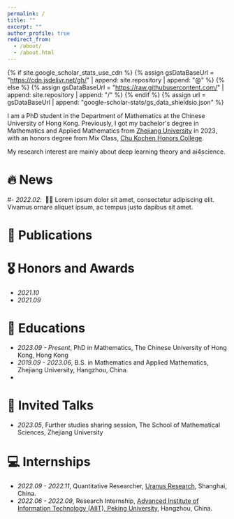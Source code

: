 ```yaml
---
permalink: /
title: ""
excerpt: ""
author_profile: true
redirect_from: 
  - /about/
  - /about.html
---
```


{% if site.google_scholar_stats_use_cdn %}
{% assign gsDataBaseUrl = "https://cdn.jsdelivr.net/gh/" | append: site.repository | append: "@" %}
{% else %}
{% assign gsDataBaseUrl = "https://raw.githubusercontent.com/" | append: site.repository | append: "/" %}
{% endif %}
{% assign url = gsDataBaseUrl | append: "google-scholar-stats/gs_data_shieldsio.json" %}

<span class='anchor' id='about-me'></span>

I am a PhD student in the Department of Mathematics at the Chinese University of Hong Kong. Previously, I got my bachelor's degree in Mathematics and Applied Mathematics from <a href="https://www.zju.edu.cn/english/" target="_blank">Zhejiang University</a> in 2023, with an honors degree from Mix Class, <a href="http://ckc.zju.edu.cn/ckcen/wbout/list.htm" target="_blank">Chu Kochen Honors College</a>.

My research interest are mainly about deep learning theory and ai4science. 


# 🔥 News
#- *2022.02*: &nbsp;🎉🎉 Lorem ipsum dolor sit amet, consectetur adipiscing elit. Vivamus ornare aliquet ipsum, ac tempus justo dapibus sit amet. 

# 📝 Publications 


# 🎖 Honors and Awards
- *2021.10* 
- *2021.09*


# 📖 Educations
- *2023.09 - Present*, PhD in Mathematics, The Chinese University of Hong Kong, Hong Kong
- *2019.09 - 2023.06*, B.S. in Mathematics and Applied Mathematics, Zhejiang University, Hangzhou, China.
- 
# 💬 Invited Talks
- *2023.05*, Further studies sharing session, The School of Mathematical Sciences, Zhejiang University

# 💻 Internships
- *2022.09 - 2022.11*, Quantitative Researcher, <a href="https://en.uranus-research.com/" target="_blank">Uranus Research</a>, Shanghai, China.
- *2022.06 - 2022.09*, Research Internship, <a href="https://aiit.org.cn/p_enPage" target="_blank">Advanced Institute of Information Technology (AIIT), Peking University</a>, Hangzhou, China.
